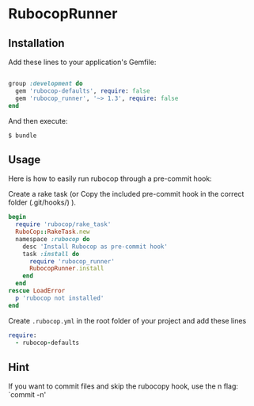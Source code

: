 # RubocopRunner

## Installation

Add these lines to your application's Gemfile:

```ruby

group :development do
  gem 'rubocop-defaults', require: false
  gem 'rubocop_runner', '~> 1.3', require: false
end
```

And then execute:

    $ bundle

## Usage

Here is how to easily run rubocop through a pre-commit hook:

Create a rake task (or Copy the included pre-commit hook in the correct folder (.git/hooks/) ).

``` ruby
begin
  require 'rubocop/rake_task'
  RuboCop::RakeTask.new
  namespace :rubocop do
    desc 'Install Rubocop as pre-commit hook'
    task :install do
      require 'rubocop_runner'
      RubocopRunner.install
    end
  end
rescue LoadError
  p 'rubocop not installed'
end
```

Create `.rubocop.yml` in the root folder of your project and add these lines

```ruby
require:
  - rubocop-defaults
```

## Hint
If you want to commit files and skip the rubocopy hook, use the n flag:
`commit -n'
